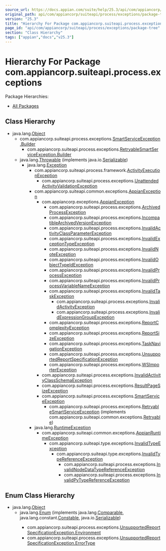 ```yaml
---
source_url: https://docs.appian.com/suite/help/25.3/api/com/appiancorp/suiteapi/process/exceptions/package-tree.html
original_path: api/com/appiancorp/suiteapi/process/exceptions/package-tree.html
version: "25.3"
title: "Hierarchy For Package com.appiancorp.suiteapi.process.exceptions"
page_id: "api/com/appiancorp/suiteapi/process/exceptions/package-tree"
section: "Class Hierarchy"
tags: ["appian","docs","v25.3"]
---
```



# Hierarchy For Package com.appiancorp.suiteapi.process.exceptions

Package Hierarchies:

-   [All Packages](../../../../../overview-tree.html)

## Class Hierarchy

-   java.lang.[Object](https://docs.oracle.com/en/java/javase/17/docs/api/java.base/java/lang/Object.html "class or interface in java.lang")
    -   com.appiancorp.suiteapi.process.exceptions.[SmartServiceException.Builder](SmartServiceException.Builder.html "class in com.appiancorp.suiteapi.process.exceptions")
        -   com.appiancorp.suiteapi.process.exceptions.[RetryableSmartServiceException.Builder](RetryableSmartServiceException.Builder.html "class in com.appiancorp.suiteapi.process.exceptions")
    -   java.lang.[Throwable](https://docs.oracle.com/en/java/javase/17/docs/api/java.base/java/lang/Throwable.html "class or interface in java.lang") (implements java.io.[Serializable](https://docs.oracle.com/en/java/javase/17/docs/api/java.base/java/io/Serializable.html "class or interface in java.io"))
        -   java.lang.[Exception](https://docs.oracle.com/en/java/javase/17/docs/api/java.base/java/lang/Exception.html "class or interface in java.lang")
            -   com.appiancorp.suiteapi.process.framework.[ActivityExecutionException](../framework/ActivityExecutionException.html "class in com.appiancorp.suiteapi.process.framework")
                -   com.appiancorp.suiteapi.process.exceptions.[UnattendedActivityValidationException](UnattendedActivityValidationException.html "class in com.appiancorp.suiteapi.process.exceptions")
            -   com.appiancorp.suiteapi.common.exceptions.[AppianException](../../common/exceptions/AppianException.html "class in com.appiancorp.suiteapi.common.exceptions")
                -   com.appiancorp.exceptions.[AppianException](../../../exceptions/AppianException.html "class in com.appiancorp.exceptions")
                    -   com.appiancorp.suiteapi.process.exceptions.[ArchivedProcessException](ArchivedProcessException.html "class in com.appiancorp.suiteapi.process.exceptions")
                    -   com.appiancorp.suiteapi.process.exceptions.[IncompatibleArchivedVersionException](IncompatibleArchivedVersionException.html "class in com.appiancorp.suiteapi.process.exceptions")
                    -   com.appiancorp.suiteapi.process.exceptions.[InvalidActivityClassParameterException](InvalidActivityClassParameterException.html "class in com.appiancorp.suiteapi.process.exceptions")
                    -   com.appiancorp.suiteapi.process.exceptions.[InvalidExceptionTypeException](InvalidExceptionTypeException.html "class in com.appiancorp.suiteapi.process.exceptions")
                    -   com.appiancorp.suiteapi.process.exceptions.[InvalidNoteException](InvalidNoteException.html "class in com.appiancorp.suiteapi.process.exceptions")
                    -   com.appiancorp.suiteapi.process.exceptions.[InvalidObjectTypeIdException](InvalidObjectTypeIdException.html "class in com.appiancorp.suiteapi.process.exceptions")
                    -   com.appiancorp.suiteapi.process.exceptions.[InvalidProcessException](InvalidProcessException.html "class in com.appiancorp.suiteapi.process.exceptions")
                    -   com.appiancorp.suiteapi.process.exceptions.[InvalidProcessVariableNameException](InvalidProcessVariableNameException.html "class in com.appiancorp.suiteapi.process.exceptions")
                    -   com.appiancorp.suiteapi.process.exceptions.[InvalidTaskException](InvalidTaskException.html "class in com.appiancorp.suiteapi.process.exceptions")
                        -   com.appiancorp.suiteapi.process.exceptions.[InvalidActivityException](InvalidActivityException.html "class in com.appiancorp.suiteapi.process.exceptions")
                        -   com.appiancorp.suiteapi.process.exceptions.[InvalidExpressionGroupException](InvalidExpressionGroupException.html "class in com.appiancorp.suiteapi.process.exceptions")
                    -   com.appiancorp.suiteapi.process.exceptions.[ReportComplexityException](ReportComplexityException.html "class in com.appiancorp.suiteapi.process.exceptions")
                    -   com.appiancorp.suiteapi.process.exceptions.[ReportSizeException](ReportSizeException.html "class in com.appiancorp.suiteapi.process.exceptions")
                    -   com.appiancorp.suiteapi.process.exceptions.[TaskNavigationException](TaskNavigationException.html "class in com.appiancorp.suiteapi.process.exceptions")
                    -   com.appiancorp.suiteapi.process.exceptions.[UnsupportedReportSpecificationException](UnsupportedReportSpecificationException.html "class in com.appiancorp.suiteapi.process.exceptions")
                    -   com.appiancorp.suiteapi.process.exceptions.[WSImporterException](WSImporterException.html "class in com.appiancorp.suiteapi.process.exceptions")
                -   com.appiancorp.suiteapi.process.exceptions.[InvalidActivityClassSchemaException](InvalidActivityClassSchemaException.html "class in com.appiancorp.suiteapi.process.exceptions")
                -   com.appiancorp.suiteapi.process.exceptions.[ResultPageSizeException](ResultPageSizeException.html "class in com.appiancorp.suiteapi.process.exceptions")
                -   com.appiancorp.suiteapi.process.exceptions.[SmartServiceException](SmartServiceException.html "class in com.appiancorp.suiteapi.process.exceptions")
                    -   com.appiancorp.suiteapi.process.exceptions.[RetryableSmartServiceException](RetryableSmartServiceException.html "class in com.appiancorp.suiteapi.process.exceptions") (implements com.appiancorp.suiteapi.common.exceptions.[Retryable](../../common/exceptions/Retryable.html "interface in com.appiancorp.suiteapi.common.exceptions"))
            -   java.lang.[RuntimeException](https://docs.oracle.com/en/java/javase/17/docs/api/java.base/java/lang/RuntimeException.html "class or interface in java.lang")
                -   com.appiancorp.suiteapi.common.exceptions.[AppianRuntimeException](../../common/exceptions/AppianRuntimeException.html "class in com.appiancorp.suiteapi.common.exceptions")
                    -   com.appiancorp.suiteapi.type.exceptions.[InvalidTypeException](../../type/exceptions/InvalidTypeException.html "class in com.appiancorp.suiteapi.type.exceptions")
                        -   com.appiancorp.suiteapi.type.exceptions.[InvalidTypeReferenceException](../../type/exceptions/InvalidTypeReferenceException.html "class in com.appiancorp.suiteapi.type.exceptions")
                            -   com.appiancorp.suiteapi.process.exceptions.[InvalidNodeDataTypeReferenceException](InvalidNodeDataTypeReferenceException.html "class in com.appiancorp.suiteapi.process.exceptions")
                            -   com.appiancorp.suiteapi.process.exceptions.[InvalidPvTypeReferenceException](InvalidPvTypeReferenceException.html "class in com.appiancorp.suiteapi.process.exceptions")

## Enum Class Hierarchy

-   java.lang.[Object](https://docs.oracle.com/en/java/javase/17/docs/api/java.base/java/lang/Object.html "class or interface in java.lang")
    -   java.lang.[Enum](https://docs.oracle.com/en/java/javase/17/docs/api/java.base/java/lang/Enum.html "class or interface in java.lang")<E> (implements java.lang.[Comparable](https://docs.oracle.com/en/java/javase/17/docs/api/java.base/java/lang/Comparable.html "class or interface in java.lang")<T>, java.lang.constant.[Constable](https://docs.oracle.com/en/java/javase/17/docs/api/java.base/java/lang/constant/Constable.html "class or interface in java.lang.constant"), java.io.[Serializable](https://docs.oracle.com/en/java/javase/17/docs/api/java.base/java/io/Serializable.html "class or interface in java.io"))
        -   com.appiancorp.suiteapi.process.exceptions.[UnsupportedReportSpecificationException.Environment](UnsupportedReportSpecificationException.Environment.html "enum class in com.appiancorp.suiteapi.process.exceptions")
        -   com.appiancorp.suiteapi.process.exceptions.[UnsupportedReportSpecificationException.ErrorType](UnsupportedReportSpecificationException.ErrorType.html "enum class in com.appiancorp.suiteapi.process.exceptions")